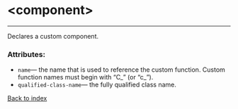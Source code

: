 # \<component>

---

Declares a custom component.

### Attributes:
* `name`&mdash; the name that is used to reference the custom function. Custom function names must begin with “C_” (or “c_”).
* `qualified-class-name`&mdash; the fully qualified class name.

[Back to index](./README.md)